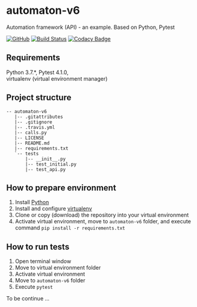 # automaton-v6
Automation framework (API) - an example. Based on Python, Pytest

[![GitHub](https://img.shields.io/github/license/mashape/apistatus.svg)](https://github.com/BurhanH/automaton-v6/blob/master/LICENSE)
[![Build Status](https://travis-ci.org/BurhanH/automaton-v6.svg?branch=master)](https://travis-ci.org/BurhanH/automaton-v6)
[![Codacy Badge](https://api.codacy.com/project/badge/Grade/de0608ead5c64b9488245288b3dc4d52)](https://app.codacy.com/app/BurhanH/automaton-v6?utm_source=github.com&utm_medium=referral&utm_content=BurhanH/automaton-v6&utm_campaign=Badge_Grade_Dashboard)

## Requirements
Python 3.7.\*, Pytest 4.1.0, <br> 
virtualenv (virtual environment manager) <br>

## Project structure
```text
-- automaton-v6
   |-- .gitattributes
   |-- .gitignore
   |-- .travis.yml
   |-- calls.py
   |-- LICENSE
   |-- README.md
   |-- requirements.txt
   `-- tests
       |-- __init__.py
       |-- test_initial.py
       |-- test_api.py
```

## How to prepare environment
1) Install [Python](https://www.python.org/downloads/)
2) Install and configure [virtualenv](https://packaging.python.org/guides/installing-using-pip-and-virtualenv/)
3) Clone or copy (download) the repository into your virtual environment
4) Activate virtual environment, move to `automaton-v6` folder, and execute command `pip install -r requirements.txt` <br>

## How to run tests
1) Open terminal window <br>
2) Move to virtual environment folder <br>
3) Activate virtual environment <br>
4) Move to `automaton-v6` folder <br>
5) Execute `pytest` <br>

To be continue ...
